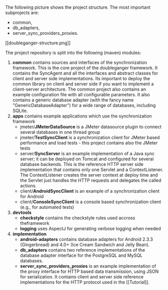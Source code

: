 The following picture shows the project structure. The most important subprojects are:

 * common,
 * db_adapters,
 * server_sync_providers_proxies.

[[doubleganger-structure.png]]

The project repository is split into the following (maven) modules:

1. **common** contains sources and interfaces of the synchronization framework. This is the core project of the doubleganger framework. It contains the SyncAgent and all the interfaces and abstract classes for client and server side implementations. Its important to deploy the common library on client and server side if you want to implement a client-server architecture. The common project also contains an example configuration file with all configurable parameters. It also contains a generic database adapter (with the fancy name "GenericDatabaseAdapter") for a wide range of databases, including SQLite.
2. **apps** contains example applications which use the synchronization framework
     * jmeter/**JMeterDataSource** is a JMeter datasource plugin to connect several databases in one thread group
     * jmeter/**TestSyncClient** is a synchronization client for JMeter based performance and load tests - this project contains also the JMeter tests
     * server/**SyncServer** is an example implementation of a Java sync server; it can be deployed on Tomcat and configured for several database backends. This is the reference HTTP server side implementation that contains only one Servlet and a ContextListener. The ContextListener creates the server context at deploy time and the Servlet just handles the HTTP requests and delegates the called actions.
     * client/**AndroidSyncClient** is an example of a synchronization client for Android
     * client/**ConsoleSyncClient** is a console based synchronization client (e.g., for automated tests)
3. **devtools**
     * **checkstyle** contains the checkstyle rules used accross theframework
     * **logging** uses AspectJ for generating verbose logging when needed
4. **implementation**
     * **android-adapters** contains database adapters for Android 2.3.3 (Gingerbread) and 4.0+ (Ice Cream Sandwich and Jelly Bean).
     * **db_adapters** contains two reference implementations of the database adapter interface for the PostgreSQL and MySQL databases.
     * **server_sync_providers_proxies** is an example implementation of the proxy interface for HTTP based data transmission, using JSON for serialization. It contains client and server side reference implementations for the HTTP protocol used in the [[Tutorial]].



